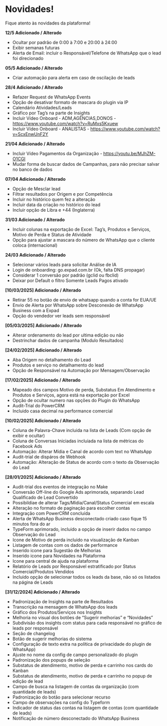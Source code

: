# Novidades!
Fique atento às novidades da plataforma!

**12/5
Adicionado / Alterado**
- Ocultar por padrão de 0:00 à 7:00 e 20:00 à 24:00
- Exibir semanas futuras
- Alerta de Email: incluir o Responsável/Telefone de WhatsApp que o lead foi direcionado

**05/5
Adicionado / Alterado**
- Criar automação para alerta em caso de oscilação de leads

**28/4
Adicionado / Alterado**
- Refazer Request de WhatsApp Events
- Opção de desativar formato de mascara do plugin via IP
- Calendário Atividades/Leads
- Gráfico por Tag’s na parte de Insights
- Incluir Vídeo Onboard - ADM,AGÊNCIAS,DONOS - https://www.youtube.com/watch?v=RuMxs5Kxuew
- Incluir Vídeo Onboard - ANALISTAS - https://www.youtube.com/watch?v=ScxEnwUnF2Y

**21/04
Adicionado / Alterado**
- Incluir Vídeo Pagamentos da Organização - https://youtu.be/MJhZM-O1CGI
- Mudar forma de buscar dados de Campanhas, para não precisar salvar no banco de dados

**07/04
Adicionado / Alterado**
- Opção de Mesclar lead
- Filtrar resultados por Origem e por Competência
- Incluir no histórico quem fez a alteração
- Incluir data da criação no histórico do lead
- Incluir opção de Libra e +44 (Inglaterra)

**31/03
Adicionado / Alterado**
- Incluir colunas na exportação de Excel: Tag’s, Produtos e Serviços, Motivo de Perda e Status de Atividade
- Opção para ajustar a mascara do número de WhatsApp que o cliente coloca (internacional)

**24/03
Adicionado / Alterado**
- Selecionar vários leads para solicitar Análise de IA
- Login de onboarding: go.expad.com.br (Ok, falta DNS propagar)
- Considerar 1 conversão por padrão (gclid ou fbclid)
- Deixar por Default o filtro Somente Leads Pagos ativado


**[10/03/2025]
Adicionado / Alterado**

- Retirar 55 no botão de envio de whatsapp quando a conta for EUA/UE
- Envio de Alerta por WhatsApp sobre Desconexão de WhatsApp Business com a Expad
- Opção do vendedor ver leads sem responsável

**[05/03/2025]
Adicionado / Alterado**

- Alterar ordenamento do lead por ultima edição ou não
- Destrinchar dados de campanha (Modulo Resultados)

**[24/02/2025]
Adicionado / Alterado**

- Aba Origem no detalhamento do Lead
- Produtos e serviço no detalhamento do lead
- Opção de Responsável na Automação por Mensagem/Observação

**[17/02/2025]
Adicionado / Alterado**

- Mapeado dos campos Motivo de perda, Substatus Em Atendimento e Produtos e Serviços, agora está na exportação por Excel
- Opção de ocultar numero nas opções do Plugin do WhatsApp
- Audit-Trial do PowerCRM
- Incluido casa decimal na performance comercial

**[10/02/2025]
Adicionado / Alterado**

- Coluna de Palavra-Chave incluida na lista de Leads (Com opção de exibir e ocultar)
- Coluna de Conversas Iniciadas incluiada na lista de métricas do Facebook Ads
- Automação: Alterar Mídia e Canal de acordo com text no WhatsApp
- Audit-trial de dispáros de Webhook
- Automação: Alteração de Status de acordo com o texto da Observação do Lead

**[28/01/2025]
Adicionado / Alterado**

- Audit-trial dos eventos de integração no Make
- Conversão Off-line do Google Ads aprimorada, separando Lead Qualificado de Lead Convertido
- Possibildiae de alterar Tags/Mídia/Canal/Status Comercial em escala
- Alteração no formato de paginação para escolher contas
- Integração com PowerCRM concluída
- Alerta de WhatsApp Business desconectado criado caso fique 15 minutos fora do ar
- TypeForm aprimorado, incluido a opção de inserir dados no campo Observação do Lead
- Icone de Motivo de perda incluido na visualização de Kanban
- Listagem de contas com os dados de performance
- Inserido icone para Sugestão de Melhorias
- Inserido icone para Novidades na Plataforma
- Icone para central de ajuda na plataforma
- Relatório de Leads por Responsável estratificado por Status Comercial/Produtos Vendidos
- Incluido opção de selecionar todos os leads da base, não só os listados na página de Leads

**[31/12/2024]
Adicionado / Alterado**
 
- Padronização de Insights na parte de Resultados
- Transcrição na mensagem de WhatsApp dos leads
- Gráfico dos Produtos/Serviços nos Insights
- Melhoria no visual dos botões de “Sugerir melhorias” e “Novidades”
- Subdivisão dos insights com status para cada responsável no gráfico de leads por responsável
- Seção de changelog
- Botão de sugerir melhorias do sistema
- Configuração de texto extra na política de privacidade do plugin de WhatsApp)
- Ajuste no nome da config de campo personalizado do plugin
- Padronização dos popups de seleção
- Substatus de atendimento, motivo de perda e carrinho nos cards do Kanban
- Substatus de atendimento, motivo de perda e carrinho no popup de edição de lead
- Campo de busca na listagem de contas da organização (com quantidade de leads)
- Padronização do botão para selecionar recurso
- Campo de observações na config do Typeform
- Indicador de status das contas na listagem de contas (com quantidade de leads)
- Notificação de número desconectado do WhatsApp Business
